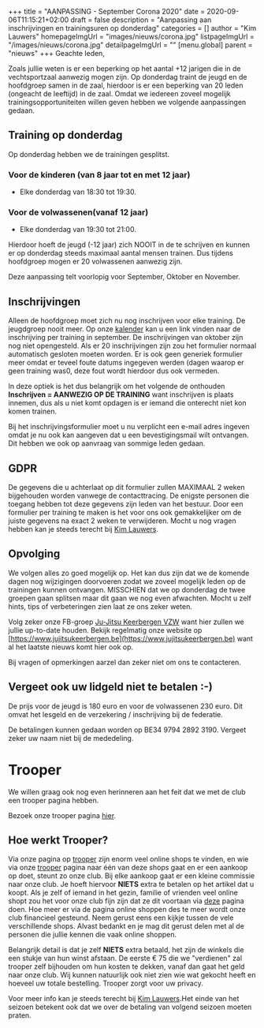 +++
title = "AANPASSING - September Corona 2020"
date = 2020-09-06T11:15:21+02:00
draft = false
description = "Aanpassing aan inschrijvingen en trainingsuren op donderdag"
categories = []
author = "Kim Lauwers"
homepageImgUrl = "images/nieuws/corona.jpg"
listpageImgUrl = "/images/nieuws/corona.jpg"
detailpageImgUrl = ""
[menu.global]
    parent = "nieuws"
+++
Geachte leden,

Zoals jullie weten is er een beperking op het aantal +12 jarigen die in de vechtsportzaal aanwezig mogen zijn. Op donderdag traint de jeugd en de hoofdgroep samen in de zaal, hierdoor is er een beperking van 20 leden (ongeacht de leeftijd) in de zaal.
Omdat we iedereen zoveel mogelijk trainingsopportuniteiten willen geven hebben we volgende aanpassingen gedaan.

## Training op donderdag
Op donderdag hebben we de trainingen gesplitst. 
### Voor de kinderen (van 8 jaar tot en met 12 jaar)
* Elke donderdag van 18:30 tot 19:30.

### Voor de volwassenen(vanaf 12 jaar)
* Elke donderdag van 19:30 tot 21:00.  

Hierdoor hoeft de jeugd (-12 jaar) zich NOOIT in de te schrijven en kunnen er op donderdag steeds maximaal aantal mensen trainen. Dus tijdens hoofdgroep mogen er 20 volwassenen aanwezig zijn.

Deze aanpassing telt voorlopig voor September, Oktober en November.

## Inschrijvingen
Alleen de hoofdgroep moet zich nu nog inschrijven voor elke training. De jeugdgroep nooit meer.
Op onze [kalender](https://www.jujitsukeerbergen.be/kalender/) kan u een link vinden naar de inschrijving per training in september. 
De inschrijvingen van oktober zijn nog niet opengesteld. Als er 20 inschrijvingen zijn zou het formulier normaal automatisch gesloten moeten worden.
Er is ook geen generiek formulier meer omdat er teveel foute datums ingegeven werden (dagen waarop er geen training was0, deze fout wordt hierdoor dus ook vermeden.

In deze optiek is het dus belangrijk om het volgende de onthouden **Inschrijven = AANWEZIG OP DE TRAINING** want inschrijven is plaats innemen, dus als u niet komt opdagen is er iemand die onterecht niet kon komen trainen.

Bij het inschrijvingsformulier moet u nu verplicht een e-mail adres ingeven omdat je nu ook kan aangeven dat u een bevestigingsmail wilt ontvangen. Dit hebben we ook op aanvraag van sommige leden gedaan.

## GDPR
De gegevens die u achterlaat op dit formulier zullen MAXIMAAL 2 weken bijgehouden worden vanwege de contacttracing. De enigste personen die toegang hebben tot deze gegevens zijn leden van het bestuur.
Door een formulier per training te maken is het voor ons ook gemakkelijker om de juiste gegevens na exact 2 weken te verwijderen.
Mocht u nog vragen hebben kan je steeds terecht bij [Kim Lauwers](https://www.jujitsukeerbergen.be/trainers/#Kim_Lauwers).

## Opvolging
We volgen alles zo goed mogelijk op. Het kan dus zijn dat we de komende dagen nog wijzigingen doorvoeren zodat we zoveel mogelijk leden op de trainingen kunnen ontvangen.
MISSCHIEN dat we op donderdag de twee groepen gaan splitsen maar dit gaan we nog even afwachten. Mocht u zelf hints, tips of verbeteringen zien laat ze ons zeker weten.

Volg zeker onze FB-groep [Ju-Jitsu Keerbergen VZW](https://www.facebook.com/groups/357231384348318/) want hier zullen we jullie up-to-date houden. Bekijk regelmatig onze website op [https://www.jujitsukeerbergen.be](https://www.jujitsukeerbergen.be) want al het laatste nieuws komt hier ook op.

Bij vragen of opmerkingen aarzel dan zeker niet om ons te contacteren.

## Vergeet ook uw lidgeld niet te betalen :-)
De prijs voor de jeugd is 180 euro en voor de volwassenen 230 euro.
Dit omvat het lesgeld en de verzekering / inschrijving bij de federatie.

De betalingen kunnen gedaan worden op BE34 9794 2892 3190. Vergeet zeker uw naam niet bij de mededeling.

# Trooper
We willen graag ook nog even herinneren aan het feit dat we met de club een trooper pagina hebben.

Bezoek onze trooper pagina [hier](https://www.trooper.be/jujitsukeerbergen).

## Hoe werkt Trooper?
Via onze pagina op [trooper](https://www.trooper.be/jujitsukeerbergen) zijn enorm veel online shops te vinden, en wie via onze [trooper](https://www.trooper.be/jujitsukeerbergen) pagina naar één van deze shops gaat en er een aankoop op doet, steunt zo onze club.
Bij elke aankoop gaat er een kleine commissie naar onze club. Je hoeft hiervoor **NIETS** extra te betalen op het artikel dat u koopt. 
Als je zelf of iemand in het gezin, familie of vrienden veel online shopt zou het voor onze club fijn zijn dat ze dit voortaan via [deze](https://www.trooper.be/jujitsukeerbergen) pagina doen.
Hoe meer er via de pagina online shoppen des te meer wordt onze club financieel gesteund.
Neem gerust eens een kijkje tussen de vele verschillende shops.
Alvast bedankt en je mag dit gerust delen met al de personen die jullie kennen die vaak online shoppen.

Belangrijk detail is dat je zelf **NIETS** extra betaald, het zijn de winkels die een stukje van hun winst afstaan.
De eerste € 75 die we "verdienen" zal trooper zelf bijhouden om hun kosten te dekken, vanaf dan gaat het geld naar onze club.
Wij kunnen natuurlijk ook niet zien wie wat gekocht heeft en hoeveel uw totale bestelling. Trooper zorgt voor uw privacy.

Voor meer info kan je steeds terecht bij [Kim Lauwers](https://www.jujitsukeerbergen.be/trainers/#Kim_Lauwers).Het einde van het seizoen betekent ook dat we over de betaling van volgend seizoen moeten praten.       